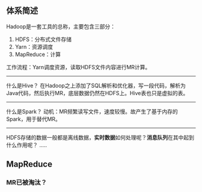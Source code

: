 ## 体系简述

Hadoop是一套工具的总称，主要包含三部分：
1. HDFS：分布式文件存储
2. Yarn：资源调度
3. MapReduce：计算

工作流程：Yarn调度资源，读取HDFS文件内容进行MR计算。

---
什么是Hive？
在Hadoop之上添加了SQL解析和优化器，写一段代码，解析为Java代码，然后执行MR，底层数据仍然在HDFS上。Hive表也只是虚拟的表。

---
什么是Spark？
动机：MR频繁读写文件，速度较慢。故产生了基于内存的Spark，用于替代MR。

--- 
HDFS存储的数据一般都是离线数据，**实时数据**如何处理呢？**消息队列**在其中起到什么作用呢？
.....

## MapReduce

### MR已被淘汰？
